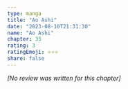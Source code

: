 ```yaml
---
type: manga
title: "Ao Ashi"
date: "2023-08-10T21:31:30"
name: "Ao Ashi"
chapter: 35
rating: 3
ratingEmoji: ⭐️⭐️⭐️
share: false
---
```


_[No review was written for this chapter]_
